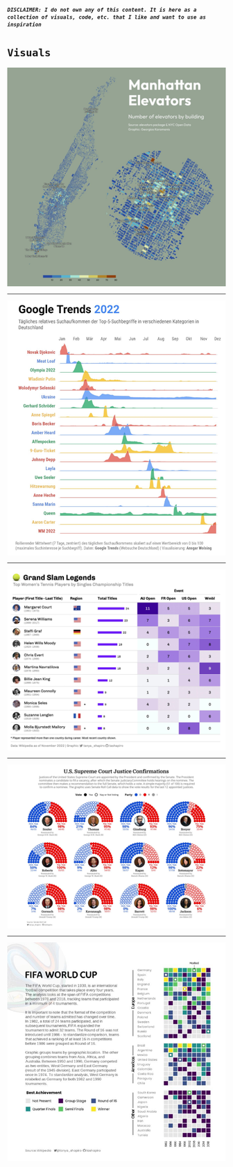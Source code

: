 ***`DISCLAIMER: I do not own any of this content. It is here as a collection of visuals, code, etc. that I like and want to use as inspiration`***

# `Visuals`

[<img src = "images/nyc-elevators.jfif" width = 700>](https://github.com/gkaramanis/tidytuesday/tree/master/2022/2022-week_49)

---

<img src = "images/googletrends.jfif" width = 700>

---

[<img src = "images/tennis-table.jfif" width = 700>](https://www.linkedin.com/posts/shapirotanya_rstats-activity-6995396374158569472-R8vT?utm_source=share&utm_medium=member_desktop)

---

[<img src = "images/us-court.jfif" width = 700>](https://www.linkedin.com/posts/shapirotanya_rstats-dataviz-supremecourt-activity-7005526459003916288-mLWQ?utm_source=share&utm_medium=member_desktop)

---

[<img src = "images/fifa.jfif" width = 700>](https://www.linkedin.com/posts/shapirotanya_rstats-activity-7000118540913491968-19uo?utm_source=share&utm_medium=member_desktop)
